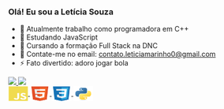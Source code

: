 ### Olá! Eu sou a Letícia Souza

- 🔭 Atualmente trabalho como programadora em C++
- 🌱 Estudando JavaScript
- 👯 Cursando a formação Full Stack na DNC
- 💬 Contate-me no email: contato.leticiamarinho0@gmail.com
- ⚡ Fato divertido: adoro jogar bola


<div>
  <a href ="https://github.com/LetiSouza18">
  <img height="180cm" src="https://github-readme-stats.vercel.app/api?username=LetiSouza18&show_icons=true&theme=radical&include_all_commits=true&count_pivate=true"/>
  <img height="180cm" src="https://github-readme-stats.vercel.app/api/top-langs/?username=LetiSouza18&layout=compact&langs_count=16&theme=radical"/>
</div>

<img align="center" alt="Js" height="30" width="40" src="https://raw.githubusercontent.com/devicons/devicon/master/icons/javascript/javascript-plain.svg">
<img align="center" alt="HTML" height="30" width="40" src="https://raw.githubusercontent.com/devicons/devicon/master/icons/html5/html5-original.svg">
<img align="center" alt="CSS" height="30" width="40" src="https://raw.githubusercontent.com/devicons/devicon/master/icons/css3/css3-original.svg">
<img align="center" alt="Python" height="30" width="40" src="https://raw.githubusercontent.com/devicons/devicon/master/icons/python/python-original.svg">
